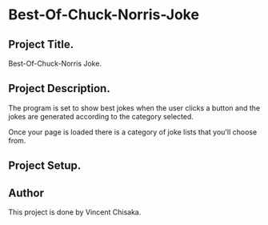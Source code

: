# Best-Of-Chuck-Norris-Joke

## Project Title.
Best-Of-Chuck-Norris Joke.

## Project Description.
The program is set to show best jokes when the user clicks a button and the jokes are generated according to the category selected.

Once your page is loaded there is a category of joke lists that you'll choose from.

## Project Setup.


## Author
This project is done by Vincent Chisaka.
 

